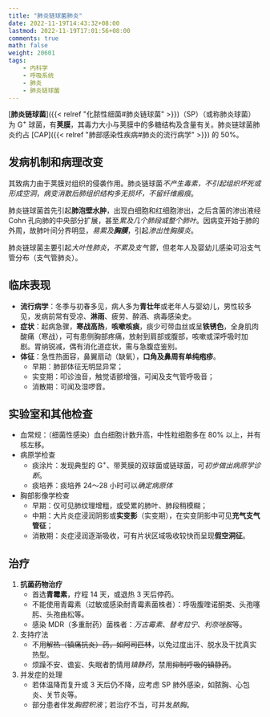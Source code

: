 ```yaml
---
title: "肺炎链球菌肺炎"
date: 2022-11-19T14:43:32+08:00
lastmod: 2022-11-19T17:01:56+08:00
comments: true
math: false
weight: 20601
tags:
    - 内科学
    - 呼吸系统
    - 肺炎
    - 肺炎链球菌
---
```


[**肺炎链球菌**]({{< relref "化脓性细菌#肺炎链球菌" >}})（SP）（或称肺炎球菌）为 G<sup>+</sup> 球菌，有**荚膜**，其毒力大小与荚膜中的多糖结构及含量有关。肺炎链球菌肺炎约占 [CAP]({{< relref "肺部感染性疾病#肺炎的流行病学" >}}) 的 50%。

<!--more-->

## 发病机制和病理改变

其致病力由于荚膜对组织的侵袭作用。肺炎链球菌*不产生毒素，不引起组织坏死或形成空洞*，*病变消散后肺组织结构多无损坏，不留纤维瘢痕*。

肺炎链球菌首先引起**肺泡壁水肿**，出现白细胞和红细胞渗出，之后含菌的渗出液经 Cohn 孔向肺的中央部分扩展，甚至*累及几个肺段或整个肺叶*。因病变开始于肺的外周，故肺叶间分界明显，*易累及**胸膜***，引起*渗出性胸膜炎*。

肺炎链球菌主要引起*大叶性肺炎*，*不累及支气管*，但老年人及婴幼儿感染可沿支气管分布（支气管肺炎）。

## 临床表现

- **流行病学**：冬季与初春多见，病人多为**青壮年**或老年人与婴幼儿，男性较多见，发病前常有受凉、**淋雨**、疲劳、醉酒、病毒感染史。
- **症状**：起病急骤，**寒战高热**，**咳嗽咳痰**，痰少可带血丝或呈**铁锈色**，全身肌肉酸痛（寒战），可有患侧胸部疼痛，放射到肩部或腹部，咳嗽或深呼吸时加剧。胃纳锐减，偶有消化道症状，需与急腹症鉴别。
- **体征**：急性热面容，鼻翼扇动（缺氧），**口角及鼻周有单纯疱疹**。
    - 早期：肺部体征无明显异常；
    - 实变期：叩诊浊音，触觉语颤增强，可闻及支气管呼吸音；
    - 消散期：可闻及湿啰音。

## 实验室和其他检查

- 血常规：（细菌性感染）血白细胞计数升高，中性粒细胞多在 80% 以上，并有核左移。
- 病原学检查
    - 痰涂片：发现典型的 G<sup>+</sup>、带荚膜的双球菌或链球菌，可*初步做出病原学诊断*。
    - 痰培养：痰培养 24～28 小时可以*确定病原体*
- 胸部影像学检查
    - 早期：仅可见肺纹理增粗，或受累的肺叶、肺段稍模糊；
    - 中期：大片炎症浸润阴影或**实变影**（实变期），在实变阴影中可见**充气支气管征**；
    - 消散期：炎症浸润逐渐吸收，可有片状区域吸收较快而呈现**假空洞征**。

## 治疗

1. **抗菌药物治疗**
    - 首选**青霉素**，疗程 14 天，或退热 3 天后停药。
    - 不能使用青霉素（过敏或感染耐青霉素菌株者）：呼吸腹喹诺酮类、头孢噻肟、头孢曲松等。
    - 感染 MDR（多重耐药）菌株者：*万古霉素*、*替考拉宁*、*利奈唑胺*等。
2. 支持疗法
    - 不用~~解热（镇痛抗炎）药，如阿司匹林~~，以免过度出汗、脱水及干扰真实热型。
    - 烦躁不安、谵妄、失眠者酌情用*镇静药*，禁用~~抑制呼吸的镇静药~~。
3. 并发症的处理
    - 若体温降而复升或 3 天后仍不降，应考虑 SP 肺外感染，如脓胸、心包炎、关节炎等。
    - 部分患者伴发*胸腔积液*；若治疗不当，可并发*脓胸*。

